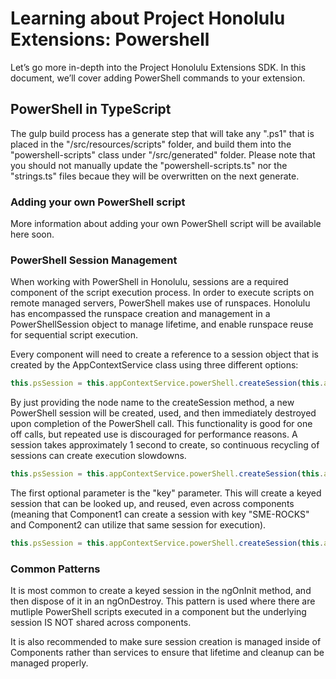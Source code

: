 # Learning about Project Honolulu Extensions: Powershell
Let’s go more in-depth into the Project Honolulu Extensions SDK.  In this document, we’ll cover adding PowerShell commands to your extension.

## PowerShell in TypeScript
The gulp build process has a generate step that will take any ".ps1" that is placed in the "/src/resources/scripts" folder, and build them into the "powershell-scripts" class under "/src/generated" folder.  Please note that you should not manually update the "powershell-scripts.ts" nor the "strings.ts" files becaue they will be overwritten on the next generate.

### Adding your own PowerShell script
More information about adding your own PowerShell script will be available here soon.

### PowerShell Session Management
When working with PowerShell in Honolulu, sessions are a required component of the script execution process.  In order to execute scripts on remote managed servers, PowerShell makes use of runspaces.  Honolulu has encompassed the runspace creation and management in a PowerShellSession object to manage lifetime, and enable runspace reuse for sequential script execution.

Every component will need to create a reference to a session object that is created by the AppContextService class using three different options:

``` ts
this.psSession = this.appContextService.powerShell.createSession(this.appContextService.activeConnection.nodeName);
```
By just providing the node name to the createSession method, a new PowerShell session will be created, used, and then immediately destroyed upon completion of the PowerShell call.  This functionality is good for one off calls, but repeated use is discouraged for performance reasons.  A session takes approximately 1 second to create, so continuous recycling of sessions can create execution slowdowns.

``` ts
this.psSession = this.appContextService.powerShell.createSession(this.appContextService.activeConnection.nodeName, '<session key>');
```
The first optional parameter is the "key" parameter.  This will create a keyed session that can be looked up, and reused, even across components (meaning that Component1 can create a session with key "SME-ROCKS" and Component2 can utilize that same session for execution).  

``` ts
this.psSession = this.appContextService.powerShell.createSession(this.appContextService.activeConnection.nodeName, '<session key>', <PowerShellSessionRequestOptions>);
```

### Common Patterns
It is most common to create a keyed session in the ngOnInit method, and then dispose of it in an ngOnDestroy.  This pattern is used where there are mutliple PowerShell scripts executed in a component but the underlying session IS NOT shared across components.

It is also recommended to make sure session creation is managed inside of Components rather than services to ensure that lifetime and cleanup can be managed properly.  